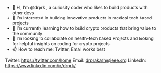 - 👋 Hi, I’m @drprk , a curiosity coder who likes to build products with other devs
- 👀 I’m interested in building innovative products in medical tech based projects 
- 🌱 I’m currently learning how to build crypto products that bring value to the community
- 💞️ I’m looking to collaborate on health-tech based Projects and looking for helpful insights on coding for crypto projects
- 📫 How to reach me: Twitter, Email works best

Twitter: https://twitter.com/home
Email: drprakash@ieee.org
LinkedIn: https://www.linkedin.com/in/drprk/

